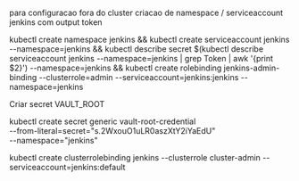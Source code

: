
######
para configuracao fora do cluster
criacao de namespace / serviceaccount jenkins com output token

kubectl create namespace jenkins && kubectl create serviceaccount jenkins --namespace=jenkins && kubectl describe secret $(kubectl describe serviceaccount jenkins --namespace=jenkins | grep Token | awk '{print $2}') --namespace=jenkins && kubectl create rolebinding jenkins-admin-binding --clusterrole=admin --serviceaccount=jenkins:jenkins --namespace=jenkins


Criar secret VAULT_ROOT

kubectl create secret generic vault-root-credential \
--from-literal=secret="s.2WxouO1uLR0aszXtY2iYaEdU" \
--namespace="jenkins"



kubectl create clusterrolebinding jenkins --clusterrole cluster-admin --serviceaccount=jenkins:default

